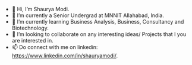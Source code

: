 - 👋 Hi, I’m Shaurya Modi.
- 👀 I’m currently a Senior Undergrad at MNNIT Allahabad, India.
- 🌱 I’m currently learning Business Analysis, Business, Consultancy and Biotechnology.
- 💞️ I’m looking to collaborate on any interesting ideas/ Projects that I you are interested in.
- 📫 Do connect with me on linkedin: https://www.linkedin.com/in/shauryamodi/.

<!---
shm-sh/shm-sh is a ✨ special ✨ repository because its `README.md` (this file) appears on your GitHub profile.
You can click the Preview link to take a look at your changes.
--->
